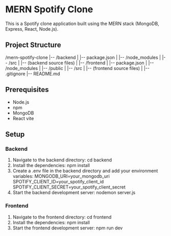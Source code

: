 # MERN Spotify Clone

This is a Spotify clone application built using the MERN stack (MongoDB, Express, React, Node.js).

## Project Structure
/mern-spotify-clone |-- /backend | |-- package.json |  |-- /node_modules | |-- /src | |-- (backend source files) | |-- /frontend | |-- package.json | |-- /node_modules | |-- /public | |-- /src | |-- (frontend source files) | |-- .gitignore |-- README.md

## Prerequisites

- Node.js
- npm 
- MongoDB
- React vite

## Setup

### Backend

1. Navigate to the backend directory:
cd backend
2. Install the dependencies:
npm install
3. Create a .env file in the backend directory and add your environment variables:
 MONGODB_URI=your_mongodb_uri
SPOTIFY_CLIENT_ID=your_spotify_client_id
SPOTIFY_CLIENT_SECRET=your_spotify_client_secret
4. Start the backend development server:
nodemon server.js

### Frontend
1. Navigate to the frontend directory:
cd frontend
2. Install the dependencies:
npm install
3. Start the frontend development server:
npm run dev



